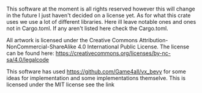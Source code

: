 This software at the moment is all rights reserved however this will change in the future I just haven't
decided on a license yet.
As for what this crate uses we use a lot of different libraries. Here ill leave notable ones and ones not in Cargo.toml. If any aren't
listed here check the Cargo.toml.

All artwork is licensed under the Creative Commons Attribution-NonCommercial-ShareAlike 4.0 International Public License.
The license can be found here: https://creativecommons.org/licenses/by-nc-sa/4.0/legalcode




This software has used https://github.com/Game4all/vx_bevy for some ideas for implementation and some implementations themselve.
This is licensed under the MIT license see the link
